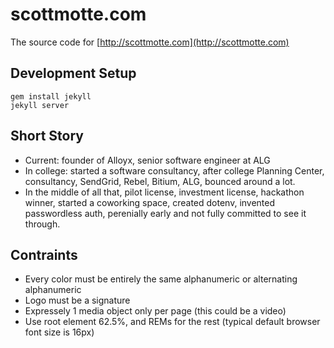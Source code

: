 # scottmotte.com

The source code for [http://scottmotte.com](http://scottmotte.com)

## Development Setup

```
gem install jekyll
jekyll server
```

## Short Story

+ Current: founder of Alloyx, senior software engineer at ALG
+ In college: started a software consultancy, after college Planning Center, consultancy, SendGrid, Rebel, Bitium, ALG, bounced around a lot. 
+ In the middle of all that, pilot license, investment license, hackathon winner, started a coworking space, created dotenv, invented passwordless auth, perenially early and not fully committed to see it through.

## Contraints

+ Every color must be entirely the same alphanumeric or alternating alphanumeric
+ Logo must be a signature
+ Expressely 1 media object only per page (this could be a video)
+ Use root element 62.5%, and REMs for the rest (typical default browser font size is 16px)
